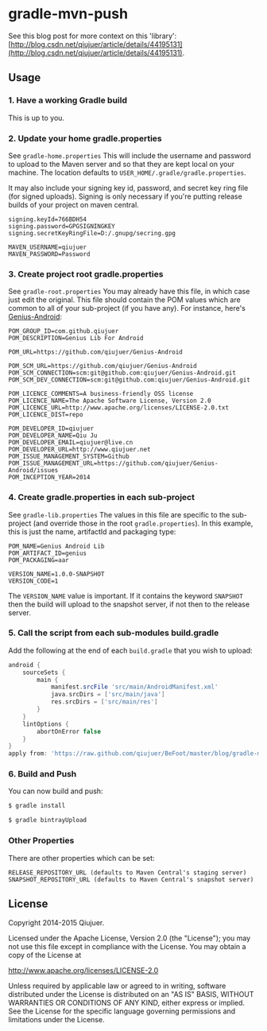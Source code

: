 gradle-mvn-push
===============

See this blog post for more context on this 'library': [http://blog.csdn.net/qiujuer/article/details/44195131](http://blog.csdn.net/qiujuer/article/details/44195131).


## Usage

### 1. Have a working Gradle build
This is up to you.

### 2. Update your home gradle.properties

See `gradle-home.properties`
This will include the username and password to upload to the Maven server and so that they are kept local on your machine. The location defaults to `USER_HOME/.gradle/gradle.properties`.

It may also include your signing key id, password, and secret key ring file (for signed uploads).  Signing is only necessary if you're putting release builds of your project on maven central.

```properties
signing.keyId=766BDH54
signing.password=GPGSIGNINGKEY
signing.secretKeyRingFile=D:/.gnupg/secring.gpg

MAVEN_USERNAME=qiujuer
MAVEN_PASSWORD=Password
```

### 3. Create project root gradle.properties

See `gradle-root.properties`
You may already have this file, in which case just edit the original. This file should contain the POM values which are common to all of your sub-project (if you have any). For instance, here's [Genius-Android](https://github.com/qiujuer/Genius-Android):

```properties
POM_GROUP_ID=com.github.qiujuer
POM_DESCRIPTION=Genius Lib For Android

POM_URL=https://github.com/qiujuer/Genius-Android

POM_SCM_URL=https://github.com/qiujuer/Genius-Android
POM_SCM_CONNECTION=scm:git@github.com:qiujuer/Genius-Android.git
POM_SCM_DEV_CONNECTION=scm:git@github.com:qiujuer/Genius-Android.git

POM_LICENCE_COMMENTS=A business-friendly OSS license
POM_LICENCE_NAME=The Apache Software License, Version 2.0
POM_LICENCE_URL=http://www.apache.org/licenses/LICENSE-2.0.txt
POM_LICENCE_DIST=repo

POM_DEVELOPER_ID=qiujuer
POM_DEVELOPER_NAME=Qiu Ju
POM_DEVELOPER_EMAIL=qiujuer@live.cn
POM_DEVELOPER_URL=http://www.qiujuer.net
POM_ISSUE_MANAGEMENT_SYSTEM=Github
POM_ISSUE_MANAGEMENT_URL=https://github.com/qiujuer/Genius-Android/issues
POM_INCEPTION_YEAR=2014
```

### 4. Create gradle.properties in each sub-project

See `gradle-lib.properties`
The values in this file are specific to the sub-project (and override those in the root `gradle.properties`). In this example, this is just the name, artifactId and packaging type:

```properties
POM_NAME=Genius Android Lib
POM_ARTIFACT_ID=genius
POM_PACKAGING=aar

VERSION_NAME=1.0.0-SNAPSHOT
VERSION_CODE=1
```

The `VERSION_NAME` value is important. If it contains the keyword `SNAPSHOT` then the build will upload to the snapshot server, if not then to the release server.


### 5. Call the script from each sub-modules build.gradle

Add the following at the end of each `build.gradle` that you wish to upload:

```groovy
android {
    sourceSets {
        main {
            manifest.srcFile 'src/main/AndroidManifest.xml'
            java.srcDirs = ['src/main/java']
            res.srcDirs = ['src/main/res']
        }
    }
    lintOptions {
        abortOnError false
    }
}
apply from: 'https://raw.github.com/qiujuer/BeFoot/master/blog/gradle-mvn-push/gradle-mvn-push.gradle'
```

### 6. Build and Push

You can now build and push:

```bash
$ gradle install

$ gradle bintrayUpload
```
	
### Other Properties

There are other properties which can be set:

```
RELEASE_REPOSITORY_URL (defaults to Maven Central's staging server)
SNAPSHOT_REPOSITORY_URL (defaults to Maven Central's snapshot server)
```


## License

Copyright 2014-2015 Qiujuer.

Licensed under the Apache License, Version 2.0 (the "License");
you may not use this file except in compliance with the License.
You may obtain a copy of the License at

   http://www.apache.org/licenses/LICENSE-2.0

Unless required by applicable law or agreed to in writing, software
distributed under the License is distributed on an "AS IS" BASIS,
WITHOUT WARRANTIES OR CONDITIONS OF ANY KIND, either express or implied.
See the License for the specific language governing permissions and
limitations under the License.